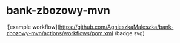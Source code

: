 # bank-zbozowy-mvn
![example workflow](https://github.com/AgnieszkaMaleszka/bank-zbozowy-mvn/actions/workflows/pom.xml
/badge.svg)
